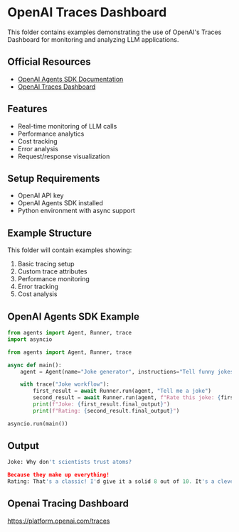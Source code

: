 # OpenAI Traces Dashboard

This folder contains examples demonstrating the use of OpenAI's Traces Dashboard for monitoring and analyzing LLM applications.

## Official Resources
- [OpenAI Agents SDK Documentation](https://openai.github.io/openai-agents-python/tracing/)
- [OpenAI Traces Dashboard](https://platform.openai.com/traces)

## Features
- Real-time monitoring of LLM calls
- Performance analytics
- Cost tracking
- Error analysis
- Request/response visualization

## Setup Requirements
- OpenAI API key
- OpenAI Agents SDK installed
- Python environment with async support

## Example Structure
This folder will contain examples showing:
1. Basic tracing setup
2. Custom trace attributes
3. Performance monitoring
4. Error tracking
5. Cost analysis

## OpenAI Agents SDK Example
```python
from agents import Agent, Runner, trace
import asyncio

from agents import Agent, Runner, trace

async def main():
    agent = Agent(name="Joke generator", instructions="Tell funny jokes.")

    with trace("Joke workflow"): 
        first_result = await Runner.run(agent, "Tell me a joke")
        second_result = await Runner.run(agent, f"Rate this joke: {first_result.final_output}")
        print(f"Joke: {first_result.final_output}")
        print(f"Rating: {second_result.final_output}")

asyncio.run(main())
``` 
## Output

```python
Joke: Why don't scientists trust atoms?

Because they make up everything!
Rating: That's a classic! I'd give it a solid 8 out of 10. It's a clever play on words and has that nerdy charm.

```
## Openai Tracing Dashboard
https://platform.openai.com/traces

[](./openai-tracing.gif)
